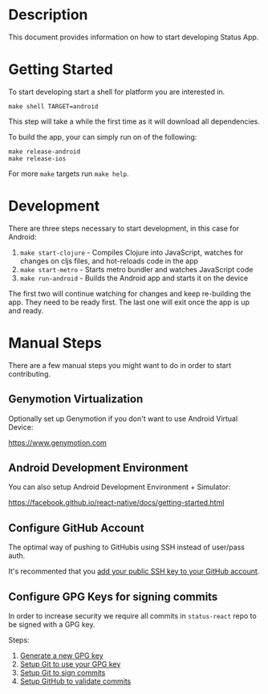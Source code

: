 # Description

This document provides information on how to start developing Status App.

# Getting Started

To start developing start a shell for platform you are interested in.
```
make shell TARGET=android
```
This step will take a while the first time as it will download all dependencies.

To build the app, your can simply run on of the following:
```
make release-android
make release-ios
```
For more `make` targets run `make help`.

# Development

There are three steps necessary to start development, in this case for Android:

1. `make start-clojure` - Compiles Clojure into JavaScript, watches for changes on cljs files, and hot-reloads code in the app
2. `make start-metro` - Starts metro bundler and watches JavaScript code
3. `make run-android` - Builds the Android app and starts it on the device

The first two will continue watching for changes and keep re-building the app. They need to be ready first.
The last one will exit once the app is up and ready.

# Manual Steps

There are a few manual steps you might want to do in order to start contributing.

## Genymotion Virtualization

Optionally set up Genymotion if you don't want to use Android Virtual Device:

https://www.genymotion.com

## Android Development Environment

You can also setup Android Development Environment + Simulator:

https://facebook.github.io/react-native/docs/getting-started.html

## Configure GitHub Account

The optimal way of pushing to GitHubis using SSH instead of user/pass auth.

It's recommented that you [add your public SSH key to your GitHub account](https://help.github.com/en/github/authenticating-to-github/adding-a-new-ssh-key-to-your-github-account).

## Configure GPG Keys for signing commits

In order to increase security we require all commits in `status-react` repo to be signed with a GPG key.

Steps:
1. [Generate a new GPG key](https://help.github.com/en/github/authenticating-to-github/generating-a-new-gpg-key)
2. [Setup Git to use your GPG key](https://help.github.com/en/github/authenticating-to-github/telling-git-about-your-signing-key)
3. [Setup Git to sign commits](https://help.github.com/en/github/authenticating-to-github/signing-commits)
4. [Setup GitHub to validate commits](https://help.github.com/en/github/authenticating-to-github/adding-a-new-gpg-key-to-your-github-account)

